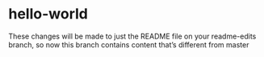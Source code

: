 # hello-world

These changes will be made to just the README file on your readme-edits branch, so now this branch contains content that’s different from master
